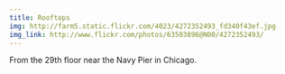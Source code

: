 ```yaml
---
title: Rooftops 
img: http://farm5.static.flickr.com/4023/4272352493_fd340f43ef.jpg 
img_link: http://www.flickr.com/photos/63503896@N00/4272352493/ 
---
```

From the 29th floor near the Navy Pier in Chicago.